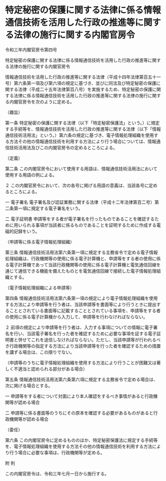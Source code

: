 # 特定秘密の保護に関する法律に係る情報通信技術を活用した行政の推進等に関する法律の施行に関する内閣官房令

令和三年内閣官房令第四号

特定秘密の保護に関する法律に係る情報通信技術を活用した行政の推進等に関する法律の施行に関する内閣官房令

情報通信技術を活用した行政の推進等に関する法律（平成十四年法律第百五十一号）第六条第一項及び第六項の規定に基づき、並びに同法及び特定秘密の保護に関する法律（平成二十五年法律第百八号）を実施するため、特定秘密の保護に関する法律に係る情報通信技術を活用した行政の推進等に関する法律の施行に関する内閣官房令を次のように定める。

（趣旨）

第一条 特定秘密の保護に関する法律（以下「特定秘密保護法」という。）に規定する手続等を、情報通信技術を活用した行政の推進等に関する法律（以下「情報通信技術活用法」という。）第六条の規定に基づき、電子情報処理組織を使用する方法その他の情報通信技術を利用する方法により行う場合については、情報通信技術活用法及びこの内閣官房令の定めるところによる。

（定義）

第二条 この内閣官房令において使用する用語は、情報通信技術活用法において使用する用語の例による。

２ この内閣官房令において、次の各号に掲げる用語の意義は、当該各号に定めるところによる。

一 電子署名 電子署名及び認証業務に関する法律（平成十二年法律第百二号）第二条第一項に規定する電子署名をいう。

二 電子証明書 申請等をする者が電子署名を行ったものであることを確認するために用いられる事項が当該者に係るものであることを証明するために作成する電磁的記録をいう。

（申請等に係る電子情報処理組織）

第三条 情報通信技術活用法第六条第一項に規定する主務省令で定める電子情報処理組織は、行政機関等の使用に係る電子計算機と、申請等をする者の使用に係る電子計算機であって当該行政機関等の使用に係る電子計算機と電気通信回線を通じて通信できる機能を備えたものとを電気通信回線で接続した電子情報処理組織とする。

（電子情報処理組織による申請等）

第四条 情報通信技術活用法第六条第一項の規定により電子情報処理組織を使用する方法により申請等を行う者は、当該申請等を書面等により行うときに提出することとされている書面等に記載することとされている事項を、申請等をする者の使用に係る電子計算機から入力して、申請等を行わなければならない。

２ 前項の規定により申請等を行う者は、入力する事項についての情報に電子署名を行い、当該電子署名を行った者を確認するために必要な事項を証する電子証明書と併せてこれを送信しなければならない。ただし、当該申請等が行われるべき行政機関等の指定する方法により当該申請等を行った者を確認するための措置を講ずる場合は、この限りでない。

（申請等のうちに電子情報処理組織を使用する方法により行うことが困難又は著しく不適当と認められる部分がある場合）

第五条 情報通信技術活用法第六条第六項に規定する主務省令で定める場合は、次に掲げる場合とする。

一 申請等をする者について対面により本人確認をするべき事情があると行政機関等が認める場合

二 申請等に係る書面等のうちにその原本を確認する必要があるものがあると行政機関等が認める場合

（委任）

第六条 この内閣官房令に定めるもののほか、特定秘密保護法に規定する手続等を、電子情報処理組織を使用する方法その他の情報通信技術を利用する方法により行う場合に必要な事項は、行政機関等が定める。

附 則

この内閣官房令は、令和三年七月一日から施行する。
